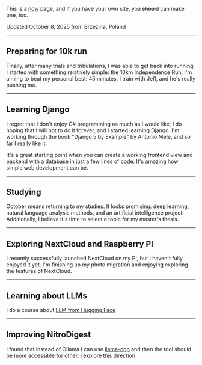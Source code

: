 This is a [now](https://nownownow.com/about) page, and if you have your own site, you ~~should~~ can make one, too.

Updated October 8, 2025 from Brzezina, Poland

---

## Preparing for 10k run

Finally, after many trials and tribulations, I was able to get back into running. I started with something relatively simple: the 10km Independence Run. I'm aiming to beat my personal best: 45 minutes. I train with Jeff, and he's really pushing me.

---

## Learning Django

I regret that I don't enjoy C# programming as much as I would like, I do hoping that I will not to do it forever, and I started learning Django. I'm working through the book "Django 5 by Example" by Antonio Mele, and so far I really like it.

It's a great starting point when you can create a working frontend view and backend with a database in just a few lines of code. It's amazing how simple web development can be.

---

## Studying

October means returning to my studies. It looks promising: deep learning, natural language analysis methods, and an artificial intelligence project. Additionally, I believe it's time to select a topic for my master's thesis.

---

## Exploring NextCloud and Raspberry PI

I recently successfully launched NextCloud on my PI, but I haven't fully enjoyed it yet. I'm finishing up my photo migration and enjoying exploring the features of NextCloud.

---

## Learning about LLMs

I do a course about [LLM from Hugging Face](https://huggingface.co/learn/llm-course/en/chapter1/1)

---

## Improving NitroDigest

I found that instead of Ollama I can use [llama-cpp](https://github.com/abetlen/llama-cpp-python) and then the tool should be more accessible for other, I explore this direction
